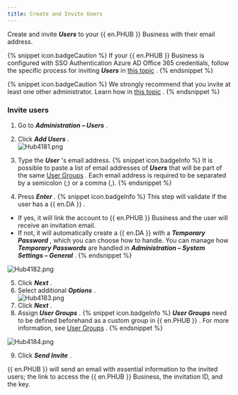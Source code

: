 ```yaml
---
title: Create and Invite Users
---
```

Create and invite ***Users*** to your {{ en.PHUB }} Business with their email address.  

{% snippet icon.badgeCaution %} 
If your {{ en.PHUB }} Business is configured with SSO Authentication Azure AD Office 365 credentials, follow the specific process for inviting ***Users*** in [this topic](HUB_Invite_Users_Groups_SSO) . 
{% endsnippet %}
 
{% snippet icon.badgeCaution %} 
We strongly recommend that you invite at least one other administrator. Learn how in [this topic](/hub/web-interface/hub-overview/administration/management/users/administrator-invite/) . 
{% endsnippet %}
 
### Invite users 
1. Go to ***Administration – Users*** . 
1. Click ***Add Users*** .  
![Hub4181.png](/img/en/hub/Hub4181.png) 
1. Type the ***User*** &apos;s email address. 
{% snippet icon.badgeInfo %} 
It is possible to paste a list of email addresses of ***Users*** that will be part of the same [User Groups](/hub/web-interface/hub-overview/administration/management/user-groups/) . Each email address is required to be separated by a semicolon (;) or a comma (,). 
{% endsnippet %}
 
4. Press ***Enter*** . 
{% snippet icon.badgeInfo %} 
This step will validate if the user has a {{ en.DA }} .  

* If yes, it will link the account to {{ en.PHUB }} Business and the user will receive an invitation email. 
* If not, it will automatically create a {{ en.DA }} with a ***Temporary Password*** , which you can choose how to handle. You can manage how ***Temporary Passwords*** are handled in ***Administration – System Settings – General*** . 
{% endsnippet %}
 

![Hub4182.png](/img/en/hub/Hub4182.png)  

5. Click ***Next*** . 
1. Select additional ***Options*** .  
![Hub4183.png](/img/en/hub/Hub4183.png) 
1. Click ***Next*** . 
1. Assign ***User Groups*** . 
{% snippet icon.badgeInfo %} 
***User Groups*** need to be defined beforehand as a custom group in {{ en.PHUB }} . For more information, see [User Groups](/hub/web-interface/hub-overview/administration/management/user-groups/) . 
{% endsnippet %}
 

![Hub4184.png](/img/en/hub/Hub4184.png)  

9. Click ***Send Invite*** .  

{{ en.PHUB }} will send an email with essential information to the invited users; the link to access the {{ en.PHUB }} Business, the invitation ID, and the key. 


